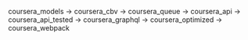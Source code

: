 coursera_models ->
coursera_cbv ->
coursera_queue ->
coursera_api ->
coursera_api_tested ->
coursera_graphql ->
coursera_optimized ->
coursera_webpack
